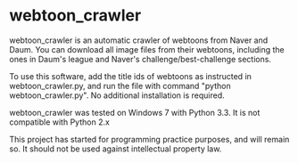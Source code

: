 webtoon_crawler
===============

webtoon_crawler is an automatic crawler of webtoons from Naver and Daum. You can download all image files from their webtoons, including the ones in Daum's league and Naver's challenge/best-challenge sections.

To use this software, add the title ids of webtoons as instructed in webtoon_crawler.py, and run the file with command "python webtoon_crawler.py". No additional installation is required.

webtoon_crawler was tested on Windows 7 with Python 3.3. It is not compatible with Python 2.x

This project has started for programming practice purposes, and will remain so. It should not be used against intellectual property law.